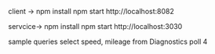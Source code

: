 client -> 
npm install
npm start
http://localhost:8082

servcice-> 
npm install
npm start
http://localhost:3030



sample queries
select speed, mileage from Diagnostics poll 4
